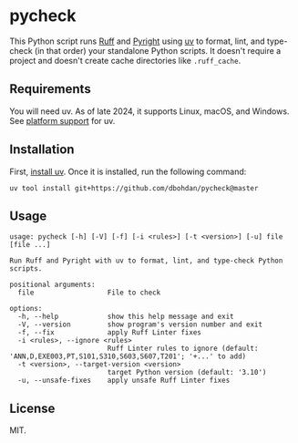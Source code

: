 # pycheck

This Python script runs
[Ruff](https://github.com/astral-sh/uv)
and
[Pyright](https://github.com/microsoft/pyright)
using
[uv](https://github.com/astral-sh/uv)
to format, lint, and type-check (in that order) your standalone Python scripts.
It doesn't require a project and doesn't create cache directories like `.ruff_cache`.

## Requirements

You will need uv.
As of late 2024, it supports Linux, macOS, and Windows.
See [platform support](https://docs.astral.sh/uv/reference/policies/platforms/) for uv.

## Installation

First, [install uv](https://github.com/astral-sh/uv#installation).
Once it is installed, run the following command:

```shell
uv tool install git+https://github.com/dbohdan/pycheck@master
```

## Usage

```none
usage: pycheck [-h] [-V] [-f] [-i <rules>] [-t <version>] [-u] file [file ...]

Run Ruff and Pyright with uv to format, lint, and type-check Python scripts.

positional arguments:
  file                  File to check

options:
  -h, --help            show this help message and exit
  -V, --version         show program's version number and exit
  -f, --fix             apply Ruff Linter fixes
  -i <rules>, --ignore <rules>
                        Ruff Linter rules to ignore (default:
'ANN,D,EXE003,PT,S101,S310,S603,S607,T201'; '+...' to add)
  -t <version>, --target-version <version>
                        target Python version (default: '3.10')
  -u, --unsafe-fixes    apply unsafe Ruff Linter fixes
```

## License

MIT.
